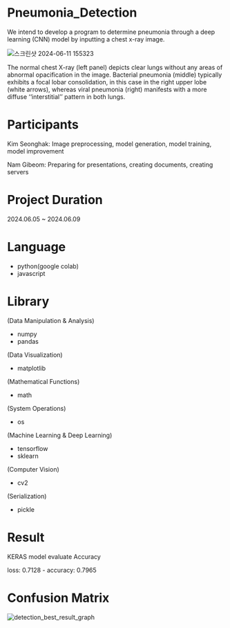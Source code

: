 # Pneumonia_Detection
We intend to develop a program to determine pneumonia through a deep learning (CNN) model by inputting a chest x-ray image.

![스크린샷 2024-06-11 155323](https://github.com/lucete171/Pneumonia_Detection/assets/80573129/3d6ecaa6-0693-4097-a923-a974e6e153f0)

The normal chest X-ray (left panel) depicts clear lungs without any areas of abnormal opacification in the image. Bacterial pneumonia (middle) typically exhibits a focal lobar consolidation, in this case in the right upper lobe (white arrows), whereas viral pneumonia (right) manifests with a more diffuse ‘‘interstitial’’ pattern in both lungs.

# Participants
Kim Seonghak: Image preprocessing, model generation, model training, model improvement

Nam Gibeom: Preparing for presentations, creating documents, creating servers

# Project Duration
2024.06.05 ~ 2024.06.09

# Language
- python(google colab)
- javascript

# Library
(Data Manipulation & Analysis)
- numpy
- pandas
  
(Data Visualization)
- matplotlib

(Mathematical Functions)
- math
  
(System Operations)
- os
  
(Machine Learning & Deep Learning)
- tensorflow
- sklearn
  
(Computer Vision)
- cv2
  
(Serialization)
- pickle

# Result
KERAS model evaluate Accuracy

loss: 0.7128 - accuracy: 0.7965

# Confusion Matrix
![detection_best_result_graph](https://github.com/lucete171/Pneumonia_Detection/assets/80573129/3fdee5c4-ee07-4b49-9976-d78ea26b0d5c)


